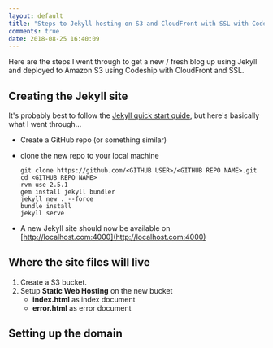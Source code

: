```yaml
---
layout: default
title: "Steps to Jekyll hosting on S3 and CloudFront with SSL with Codeship Deployment"
comments: true
date: 2018-08-25 16:40:09
---
```


Here are the steps I went through to get a new / fresh blog up using Jekyll and deployed to Amazon S3 using Codeship with CloudFront and SSL.

Creating the Jekyll site
------------------------

It's probably best to follow the [Jekyll quick start quide](https://jekyllrb.com/docs/quickstart/), but here's basically what I went through...

* Create a GitHub repo (or something similar)
* clone the new repo to your local machine

      git clone https://github.com/<GITHUB USER>/<GITHUB REPO NAME>.git
      cd <GITHUB REPO NAME>
      rvm use 2.5.1
      gem install jekyll bundler
      jekyll new . --force
      bundle install
      jekyll serve

* A new Jekyll site should now be available on [http://localhost.com:4000](http://localhost.com:4000)

Where the site files will live
------------------------------

1. Create a S3 bucket.
2. Setup **Static Web Hosting** on the new bucket
    * **index.html** as index document
    * **error.html** as error document

Setting up the domain
---------------------
